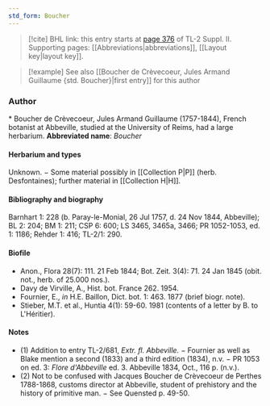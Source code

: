 ```yaml
---
std_form: Boucher
---
```


> [!cite] BHL link: this entry starts at [page 376](https://www.biodiversitylibrary.org/page/33265573) of TL-2 Suppl. II.
> Supporting pages: [[Abbreviations|abbreviations]], [[Layout key|layout key]].

> [!example] See also [[Boucher de Crèvecoeur, Jules Armand Guillaume {std. Boucher}|first entry]] for this author

### Author

\* Boucher de Crèvecoeur, Jules Armand Guillaume (1757-1844), French botanist at Abbeville, studied at the University of Reims, had a large herbarium. 
**Abbreviated name**: *Boucher*

#### Herbarium and types

Unknown. − Some material possibly in [[Collection P|P]] (herb. Desfontaines); further material in [[Collection H|H]].

#### Bibliography and biography

Barnhart 1: 228 (b. Paray-le-Monial, 26 Jul 1757, d. 24 Nov 1844, Abbeville); BL 2: 204; BM 1: 211; CSP 6: 600; LS 3465, 3465a, 3466; PR 1052-1053, ed. 1: 1186; Rehder 1: 416; TL-2/1: 290.

#### Biofile

- Anon., Flora 28(7): 111. 21 Feb 1844; Bot. Zeit. 3(4): 71. 24 Jan 1845 (obit. not., herb. of 25.000 nos.).
- Davy de Virville, A., Hist. bot. France 262. 1954.
- Fournier, E., *in* H.E. Baillon, Dict. bot. 1: 463. 1877 (brief biogr. note).
- Stieber, M.T. et al., Huntia 4(1): 59-60. 1981 (contents of a letter by B. to L'Héritier).

#### Notes

- (1) Addition to entry TL-2/681, *Extr. fl. Abbeville.* − Fournier as well as Blake mention a second (1833) and a third edition (1834), n.v. − PR 1053 on ed. 3: *Flore d'Abbeville* ed. 3. Abbeville 1834, Oct., 116 p. (n.v.).
- (2) Not to be confused with Jacques Boucher de Crèvecoeur de Perthes 1788-1868, customs director at Abbeville, student of prehistory and the history of primitive man. − See Quensted p. 49-50.

